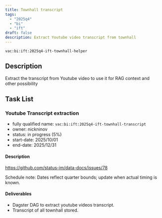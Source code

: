 ```yaml
---
title: Townhall transcript
tags:
  - "2025q4"
  - "bi"
  - "ift"
draft: false
description: Extract Youtube video transcript from townhall
---
```


`vac:bi:ift:2025q4-ift-townhall-helper`


## Description

Extract the transcript from Youtube video to use it for RAG context and other possibility

## Task List

### Youtube Transcript extraction

* fully qualified name: `vac:bi:ift:2025q4-ift-townhall-transcript`
* owner: nickninov
* status: in progress (5%)
* start-date: 2025/10/01
* end-date: 2025/12/31

#### Description

https://github.com/status-im/data-docs/issues/78

Schedule note: Dates reflect quarter bounds; update when actual timing is known.
#### Deliverables

* Dagster DAG to extract youtube videos transcript.
* Transcript of all townhall stored.
